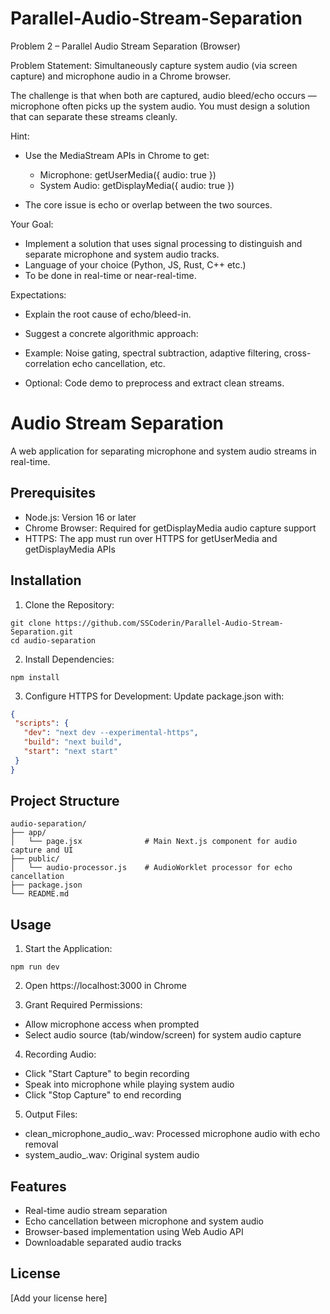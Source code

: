 # Parallel-Audio-Stream-Separation

Problem 2 – Parallel Audio Stream Separation (Browser)

Problem Statement:
Simultaneously capture system audio (via screen capture) and microphone audio in a Chrome browser.

The challenge is that when both are captured, audio bleed/echo occurs — microphone often picks up the system audio. You must design a solution that can separate these streams cleanly.

Hint:

* Use the MediaStream APIs in Chrome to get:

  * Microphone: getUserMedia({ audio: true })
  * System Audio: getDisplayMedia({ audio: true })
* The core issue is echo or overlap between the two sources.

Your Goal:

* Implement a solution that uses signal processing to distinguish and separate microphone and system audio tracks.
* Language of your choice (Python, JS, Rust, C++ etc.)
* To be done in real-time or near-real-time.

Expectations:

* Explain the root cause of echo/bleed-in.
* Suggest a concrete algorithmic approach:

* Example: Noise gating, spectral subtraction, adaptive filtering, cross-correlation echo cancellation, etc.
* Optional: Code demo to preprocess and extract clean streams.





# Audio Stream Separation

A web application for separating microphone and system audio streams in real-time.

## Prerequisites

- Node.js: Version 16 or later
- Chrome Browser: Required for getDisplayMedia audio capture support
- HTTPS: The app must run over HTTPS for getUserMedia and getDisplayMedia APIs

## Installation

1. Clone the Repository:
```
git clone https://github.com/SSCoderin/Parallel-Audio-Stream-Separation.git
cd audio-separation
```
2. Install Dependencies:
```
npm install
```

3. Configure HTTPS for Development:
Update package.json with:
```json
{
 "scripts": {
   "dev": "next dev --experimental-https",
   "build": "next build",
   "start": "next start"
 }
}
```

## Project Structure
```
audio-separation/
├── app/
│   └── page.jsx              # Main Next.js component for audio capture and UI
├── public/
│   └── audio-processor.js    # AudioWorklet processor for echo cancellation
├── package.json
└── README.md
```

## Usage

1. Start the Application:
```
npm run dev
```

2. Open https://localhost:3000 in Chrome

3. Grant Required Permissions:
  - Allow microphone access when prompted
  - Select audio source (tab/window/screen) for system audio capture

4. Recording Audio:
  - Click "Start Capture" to begin recording
  - Speak into microphone while playing system audio
  - Click "Stop Capture" to end recording

5. Output Files:
  - clean_microphone_audio_<timestamp>.wav: Processed microphone audio with echo removal
  - system_audio_<timestamp>.wav: Original system audio

## Features

- Real-time audio stream separation
- Echo cancellation between microphone and system audio
- Browser-based implementation using Web Audio API
- Downloadable separated audio tracks

## License

[Add your license here]